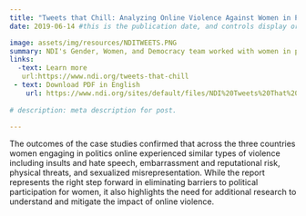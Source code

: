 ```yaml
---
title: "Tweets that Chill: Analyzing Online Violence Against Women in Politics"
date: 2019-06-14 #this is the publication date, and controls display order.

image: assets/img/resources/NDITWEETS.PNG
summary: NDI's Gender, Women, and Democracy team worked with women in politics, those in  civic technology and women’s rights organizations to develop a way to examine the country specific challenges facing women as they engage in online political discourse
links:
  -text: Learn more
   url:https://www.ndi.org/tweets-that-chill
 - text: Download PDF in English
    url: https://www.ndi.org/sites/default/files/NDI%20Tweets%20That%20Chill%20Report.pdf 
    
# description: meta description for post.

---
```

The outcomes of the case studies confirmed that across the three countries women engaging in politics online experienced similar types of violence including insults and hate speech, embarrassment and reputational risk, physical threats, and sexualized misrepresentation.  While the report represents the right step forward in eliminating barriers to political participation for women, it also highlights the need for additional research to understand and mitigate the impact of online violence.
